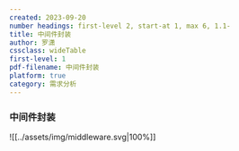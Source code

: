 ```yaml
---
created: 2023-09-20
number headings: first-level 2, start-at 1, max 6, 1.1-
title: 中间件封装
author: 罗潇
cssclass: wideTable
first-level: 1
pdf-filename: 中间件封装
platform: true
category: 需求分析
---
```


### 中间件封装

![[../assets/img/middleware.svg|100%]]
